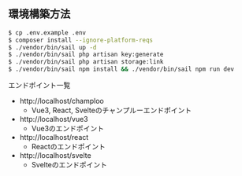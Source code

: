 ## 環境構築方法

```bash
$ cp .env.example .env 
$ composer install --ignore-platform-reqs
$ ./vendor/bin/sail up -d
$ ./vendor/bin/sail php artisan key:generate
$ ./vendor/bin/sail php artisan storage:link
$ ./vendor/bin/sail npm install && ./vendor/bin/sail npm run dev
```

エンドポイント一覧

- http://localhost/champloo
  - Vue3, React, Svelteのチャンプルーエンドポイント
- http://localhost/vue3
  - Vue3のエンドポイント
- http://localhost/react
  - Reactのエンドポイント
- http://localhost/svelte
  - Svelteのエンドポイント
